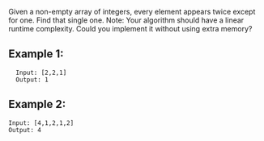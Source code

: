 Given a non-empty array of integers, every element appears twice except for one. Find that single one.
Note:
Your algorithm should have a linear runtime complexity. Could you implement it without using extra memory?

## Example 1:
```
  Input: [2,2,1]
  Output: 1
```

## Example 2:
```
Input: [4,1,2,1,2]
Output: 4
```